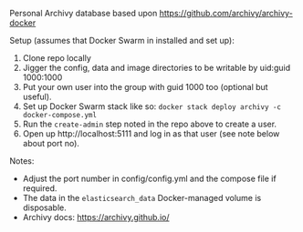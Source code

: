 Personal Archivy database based upon https://github.com/archivy/archivy-docker

Setup (assumes that Docker Swarm in installed and set up):

1. Clone repo locally
1. Jigger the config, data and image directories to be writable by uid:guid 1000:1000
1. Put your own user into the group with guid 1000 too (optional but useful).
1. Set up Docker Swarm stack like so: `docker stack deploy archivy -c docker-compose.yml`
1. Run the `create-admin` step noted in the repo above to create a user.
1. Open up http://localhost:5111 and log in as that user (see note below about port no).

Notes:

* Adjust the port number in config/config.yml and the compose file if required.
* The data in the `elasticsearch_data` Docker-managed volume is disposable.
* Archivy docs: https://archivy.github.io/
